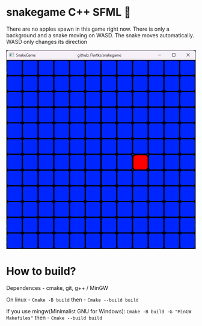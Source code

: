 # snakegame C++ SFML 🐍
There are no apples spawn in this game right now. There is only a background and a snake moving on WASD.
The snake moves automatically. WASD only changes its direction

![img](https://github.com/Flartiks/snakegame/blob/main/docs/screenshot.png)
# How to build?
Dependences - cmake, git, g++ / MinGW 

On linux - `Cmake -B build`
then - `Cmake --build build`

If you use mingw(Minimalist GNU for Windows):
`Cmake -B build -G "MinGW Makefiles"`
then - `Cmake --build build`

